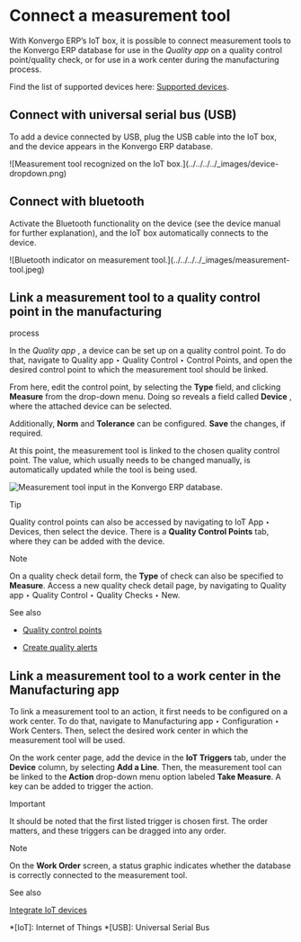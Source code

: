 # Connect a measurement tool

With Konvergo ERP’s IoT box, it is possible to connect measurement tools to the Konvergo ERP
database for use in the _Quality app_ on a quality control point/quality
check, or for use in a work center during the manufacturing process.

Find the list of supported devices here: [Supported
devices](https://www.odoo.com/page/iot-hardware).

## Connect with universal serial bus (USB)

To add a device connected by USB, plug the USB cable into the IoT box, and the
device appears in the Konvergo ERP database.

![Measurement tool recognized on the IoT box.](../../../../_images/device-
dropdown.png)

## Connect with bluetooth

Activate the Bluetooth functionality on the device (see the device manual for
further explanation), and the IoT box automatically connects to the device.

![Bluetooth indicator on measurement tool.](../../../../_images/measurement-
tool.jpeg)

## Link a measurement tool to a quality control point in the manufacturing
process

In the _Quality app_ , a device can be set up on a quality control point. To
do that, navigate to Quality app ‣ Quality Control ‣ Control Points, and open
the desired control point to which the measurement tool should be linked.

From here, edit the control point, by selecting the **Type** field, and
clicking **Measure** from the drop-down menu. Doing so reveals a field called
**Device** , where the attached device can be selected.

Additionally, **Norm** and **Tolerance** can be configured. **Save** the
changes, if required.

At this point, the measurement tool is linked to the chosen quality control
point. The value, which usually needs to be changed manually, is automatically
updated while the tool is being used.

![Measurement tool input in the Konvergo ERP
database.](../../../../_images/measurement-control-point.png)
<div class="alert alert-info">
<p class="alert-title">
Tip</p><p>Quality control points can also be accessed by navigating to IoT App ‣
Devices, then select the device. There is a <b>Quality Control Points</b> tab, where they
can be added with the device.</p>
</div> <div class="alert alert-primary">
<p class="alert-title">
Note</p><p>On a quality check detail form, the <b>Type</b> of check can also be specified to
<b>Measure</b>. Access a new quality check detail page, by navigating to
Quality app ‣ Quality Control ‣ Quality Checks ‣ New.</p>
</div> <div class="alert alert-secondary">
<p class="alert-title">
See also</p><ul>
<li><p><a href="../../../inventory_and_mrp/quality/quality_management/quality_control_points">Quality control points</a></p></li>
<li><p><a href="../../../inventory_and_mrp/quality/quality_management/quality_alerts">Create quality alerts</a></p></li>
</ul>
</div>

## Link a measurement tool to a work center in the Manufacturing app

To link a measurement tool to an action, it first needs to be configured on a
work center. To do that, navigate to Manufacturing app ‣ Configuration ‣ Work
Centers. Then, select the desired work center in which the measurement tool
will be used.

On the work center page, add the device in the **IoT Triggers** tab, under the
**Device** column, by selecting **Add a Line**. Then, the measurement tool can
be linked to the **Action** drop-down menu option labeled **Take Measure**. A
key can be added to trigger the action.

<div class="alert alert-warning">
<p class="alert-title">
Important</p><p>It should be noted that the first listed trigger is chosen first. The order matters, and these
triggers can be dragged into any order.</p>
</div> <div class="alert alert-primary">
<p class="alert-title">
Note</p><p>On the <b>Work Order</b> screen, a status graphic indicates whether the database is
correctly connected to the measurement tool.</p>
</div> <div class="alert alert-secondary">
<p class="alert-title">
See also</p><p><a href="../../../inventory_and_mrp/manufacturing/management/using_work_centers#workcenter-iot"><span class="std std-ref">Integrate IoT devices</span></a></p>
</div>

  *[IoT]: Internet of Things
  *[USB]: Universal Serial Bus

